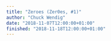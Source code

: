 ```yaml
---
title: "Zeroes (Zer0es, #1)"
author: "Chuck Wendig"
date: "2018-11-07T12:00:00+01:00"
finished: "2018-11-18T12:00:00+01:00"
---
```

